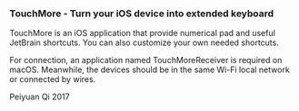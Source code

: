 ### TouchMore - Turn your iOS device into extended keyboard

TouchMore is an iOS application that provide numerical pad and useful JetBrain shortcuts. You can also customize your own needed shortcuts.



For connection, an application named TouchMoreReceiver is required on macOS. Meanwhile, the devices should be in the same Wi-Fi local network or connected by wires.



Peiyuan Qi 2017